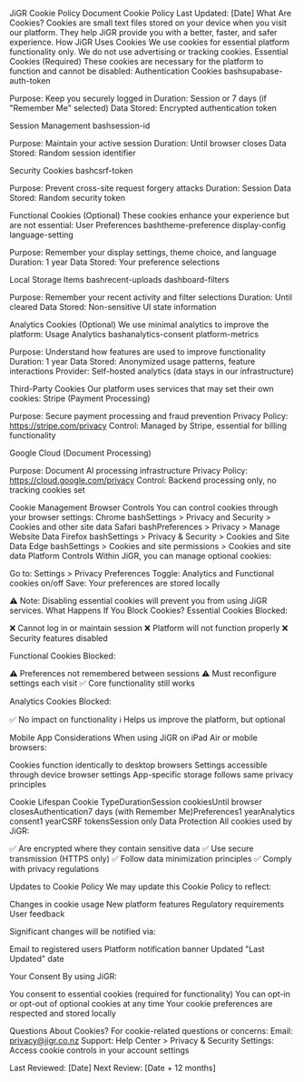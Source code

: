 JiGR Cookie Policy
Document
Cookie Policy
Last Updated: [Date]
What Are Cookies?
Cookies are small text files stored on your device when you visit our platform. They help JiGR provide you with a better, faster, and safer experience.
How JiGR Uses Cookies
We use cookies for essential platform functionality only. We do not use advertising or tracking cookies.
Essential Cookies (Required)
These cookies are necessary for the platform to function and cannot be disabled:
Authentication Cookies
bashsupabase-auth-token

Purpose: Keep you securely logged in
Duration: Session or 7 days (if "Remember Me" selected)
Data Stored: Encrypted authentication token

Session Management
bashsession-id

Purpose: Maintain your active session
Duration: Until browser closes
Data Stored: Random session identifier

Security Cookies
bashcsrf-token

Purpose: Prevent cross-site request forgery attacks
Duration: Session
Data Stored: Random security token

Functional Cookies (Optional)
These cookies enhance your experience but are not essential:
User Preferences
bashtheme-preference
display-config
language-setting

Purpose: Remember your display settings, theme choice, and language
Duration: 1 year
Data Stored: Your preference selections

Local Storage Items
bashrecent-uploads
dashboard-filters

Purpose: Remember your recent activity and filter selections
Duration: Until cleared
Data Stored: Non-sensitive UI state information

Analytics Cookies (Optional)
We use minimal analytics to improve the platform:
Usage Analytics
bashanalytics-consent
platform-metrics

Purpose: Understand how features are used to improve functionality
Duration: 1 year
Data Stored: Anonymized usage patterns, feature interactions
Provider: Self-hosted analytics (data stays in our infrastructure)

Third-Party Cookies
Our platform uses services that may set their own cookies:
Stripe (Payment Processing)

Purpose: Secure payment processing and fraud prevention
Privacy Policy: https://stripe.com/privacy
Control: Managed by Stripe, essential for billing functionality

Google Cloud (Document Processing)

Purpose: Document AI processing infrastructure
Privacy Policy: https://cloud.google.com/privacy
Control: Backend processing only, no tracking cookies set

Cookie Management
Browser Controls
You can control cookies through your browser settings:
Chrome
bashSettings > Privacy and Security > Cookies and other site data
Safari
bashPreferences > Privacy > Manage Website Data
Firefox
bashSettings > Privacy & Security > Cookies and Site Data
Edge
bashSettings > Cookies and site permissions > Cookies and site data
Platform Controls
Within JiGR, you can manage optional cookies:

Go to: Settings > Privacy Preferences
Toggle: Analytics and Functional cookies on/off
Save: Your preferences are stored locally

⚠️ Note: Disabling essential cookies will prevent you from using JiGR services.
What Happens If You Block Cookies?
Essential Cookies Blocked:

❌ Cannot log in or maintain session
❌ Platform will not function properly
❌ Security features disabled

Functional Cookies Blocked:

⚠️ Preferences not remembered between sessions
⚠️ Must reconfigure settings each visit
✅ Core functionality still works

Analytics Cookies Blocked:

✅ No impact on functionality
ℹ️ Helps us improve the platform, but optional

Mobile App Considerations
When using JiGR on iPad Air or mobile browsers:

Cookies function identically to desktop browsers
Settings accessible through device browser settings
App-specific storage follows same privacy principles

Cookie Lifespan
Cookie TypeDurationSession cookiesUntil browser closesAuthentication7 days (with Remember Me)Preferences1 yearAnalytics consent1 yearCSRF tokensSession only
Data Protection
All cookies used by JiGR:

✅ Are encrypted where they contain sensitive data
✅ Use secure transmission (HTTPS only)
✅ Follow data minimization principles
✅ Comply with privacy regulations

Updates to Cookie Policy
We may update this Cookie Policy to reflect:

Changes in cookie usage
New platform features
Regulatory requirements
User feedback

Significant changes will be notified via:

Email to registered users
Platform notification banner
Updated "Last Updated" date

Your Consent
By using JiGR:

You consent to essential cookies (required for functionality)
You can opt-in or opt-out of optional cookies at any time
Your cookie preferences are respected and stored locally

Questions About Cookies?
For cookie-related questions or concerns:
Email: privacy@jigr.co.nz
Support: Help Center > Privacy & Security
Settings: Access cookie controls in your account settings

Last Reviewed: [Date]
Next Review: [Date + 12 months]